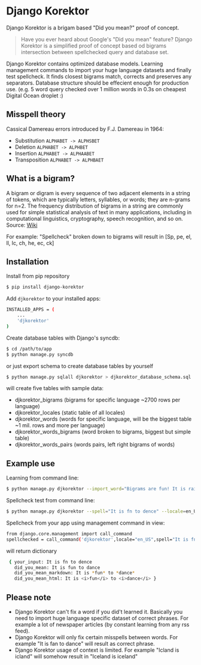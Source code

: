 Django Korektor
===============

Django Korektor is a brigam based "Did you mean?" proof of concept.

> Have you ever heard about Google's "Did you mean" feature? Django Korektor is a simplified proof of concept based od bigrams intersection between spellchecked query and database set.

Django Korektor contains optimized database models. Learning management commands to import your huge language datasets and finally test spellcheck. It finds closest bigrams match, corrects and preserves any separators. Database structure should be effecient enough for production use. (e.g. 5 word query checked over 1 million words in 0.3s on cheapest Digital Ocean droplet :)  

Misspell theory
---
Cassical Damereau errors introduced by F.J. Damereau in 1964:
- Substitution 
	``ALPHABET -> ALPHSBET``
- Deletion 
	``ALPHABET -> ALPHBET``
- Insertion 
	``ALPHABET -> ALPHAABET``
- Transposition 
	``ALPHABET -> ALPHBAET``

What is a bigram?
---
A bigram or digram is every sequence of two adjacent elements in a string of tokens, which are typically letters, syllables, or words; they are n-grams for n=2. The frequency distribution of bigrams in a string are commonly used for simple statistical analysis of text in many applications, including in computational linguistics, cryptography, speech recognition, and so on. Source: [Wiki](http://en.wikipedia.org/wiki/Bigram)

For example: "Spellcheck" broken down to bigrams will result in [Sp, pe, el, ll, lc, ch, he, ec, ck]

Installation
---
Install from pip repository
```sh
$ pip install django-korektor
```
Add ``djkorektor`` to your installed apps:
```sh
INSTALLED_APPS = (
    ...
    'djkorektor'
)
```
Create database tables with Django's syncdb:
```sh
$ cd /path/to/app
$ python manage.py syncdb
```
or just export schema to create database tables by yourself
```sh
$ python manage.py sqlall djkorektor > djkorektor_database_schema.sql
```
will create five tables with sample data:
- djkorektor_bigrams (bigrams for specific language ~2700 rows per language)
- djkorektor_locales (static table of all locales)
- djkorektor_words (words for specific language, will be the biggest table ~1 mil. rows and more per language)
- djkorektor_words_bigrams (word broken to bigrams, biggest but simple table)
- djkorektor_words_pairs (words pairs, left right bigrams of words)


Example use
---
Learning from command line:

```sh 
$ python manage.py djkorektor --import_word="Bigrams are fun! It is raining, let's dance together. It will be my pleasure." --locale=en_US
```

Spellcheck test from command line:

```sh 
$ python manage.py djkorektor --spell="It is fn to dence" --locale=en_US
```
Spellcheck from your app using management command in view:
```sh
from django.core.management import call_command
spellchecked = call_command('djkorektor',locale="en_US",spell="It is fn to dence")
```
will return dictionary
```sh
 { your_input: It is fn to dence
   did_you_mean: It is fun to dance
   did_you_mean_markdown: It is *fun* to *dance*
   did_you_mean_html: It is <i>fun</i> to <i>dance</i> }
```

Please note
---
- Django Korektor can't fix a word if you did't learned it. Basically you need to import huge language specific dataset of correct phrases. For example a lot of newspaper articles (by constant learning from any rss feed). 
- Django Korektor will only fix certain misspells between words. For example "It is fan to dance" will result as correct phrase.
- Django Korektor usage of context is limited. For example "Icland is icland" will somehow result in "Iceland is iceland"